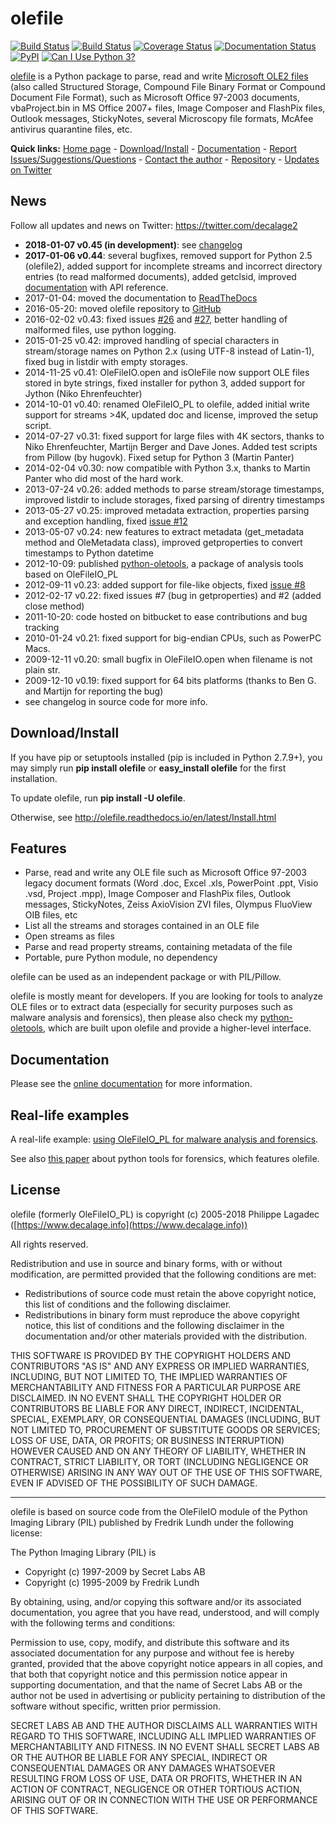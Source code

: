 olefile
=======

[![Build Status](https://travis-ci.org/decalage2/olefile.svg?branch=master)](https://travis-ci.org/decalage2/olefile)
[![Build Status](https://ci.appveyor.com/api/projects/status/github/decalage2/olefile?svg=true)](https://ci.appveyor.com/project/decalage2/olefile)
[![Coverage Status](https://coveralls.io/repos/github/decalage2/olefile/badge.svg?branch=master)](https://coveralls.io/github/decalage2/olefile?branch=master)
[![Documentation Status](http://readthedocs.org/projects/olefile/badge/?version=latest)](http://olefile.readthedocs.io/en/latest/?badge=latest)
[![PyPI](https://img.shields.io/pypi/v/olefile.svg)](https://pypi.python.org/pypi/olefile)
[![Can I Use Python 3?](https://caniusepython3.com/project/olefile.svg)](https://caniusepython3.com/project/olefile)

[olefile](https://www.decalage.info/olefile) is a Python package to parse, read and write
[Microsoft OLE2 files](http://en.wikipedia.org/wiki/Compound_File_Binary_Format)
(also called Structured Storage, Compound File Binary Format or Compound Document File Format),
such as Microsoft Office 97-2003 documents, vbaProject.bin in MS Office 2007+ files, Image Composer
and FlashPix files, Outlook messages, StickyNotes, several Microscopy file formats, McAfee antivirus quarantine files,
etc.


**Quick links:** [Home page](https://www.decalage.info/olefile) -
[Download/Install](http://olefile.readthedocs.io/en/latest/Install.html) -
[Documentation](http://olefile.readthedocs.io/en/latest) -
[Report Issues/Suggestions/Questions](https://github.com/decalage2/olefile/issues) -
[Contact the author](https://www.decalage.info/contact) -
[Repository](https://github.com/decalage2/olefile) -
[Updates on Twitter](https://twitter.com/decalage2)


News
----

Follow all updates and news on Twitter: <https://twitter.com/decalage2>

- **2018-01-07 v0.45 (in development)**: see [changelog](https://github.com/decalage2/olefile/blob/master/CHANGELOG.md)
- **2017-01-06 v0.44**: several bugfixes, removed support for Python 2.5 (olefile2),
added support for incomplete streams and incorrect directory entries (to read malformed documents),
added getclsid, improved [documentation](http://olefile.readthedocs.io/en/latest) with API reference.
- 2017-01-04: moved the documentation to [ReadTheDocs](http://olefile.readthedocs.io/en/latest)
- 2016-05-20: moved olefile repository to [GitHub](https://github.com/decalage2/olefile)
- 2016-02-02 v0.43: fixed issues [#26](https://github.com/decalage2/olefile/issues/26)
    and [#27](https://github.com/decalage2/olefile/issues/27),
    better handling of malformed files, use python logging.
- 2015-01-25 v0.42: improved handling of special characters in stream/storage names on Python 2.x (using UTF-8
    instead of Latin-1), fixed bug in listdir with empty storages.
- 2014-11-25 v0.41: OleFileIO.open and isOleFile now support OLE files stored in byte strings, fixed installer for
    python 3, added support for Jython (Niko Ehrenfeuchter)
- 2014-10-01 v0.40: renamed OleFileIO_PL to olefile, added initial write support for streams >4K, updated doc and
    license, improved the setup script.
- 2014-07-27 v0.31: fixed support for large files with 4K sectors, thanks to Niko Ehrenfeuchter, Martijn Berger and
    Dave Jones. Added test scripts from Pillow (by hugovk). Fixed setup for Python 3 (Martin Panter)
- 2014-02-04 v0.30: now compatible with Python 3.x, thanks to Martin Panter who did most of the hard work.
- 2013-07-24 v0.26: added methods to parse stream/storage timestamps, improved listdir to include storages, fixed
    parsing of direntry timestamps
- 2013-05-27 v0.25: improved metadata extraction, properties parsing and exception handling, fixed
    [issue #12](https://github.com/decalage2/olefile/issues/12)
- 2013-05-07 v0.24: new features to extract metadata (get\_metadata method and OleMetadata class), improved
    getproperties to convert timestamps to Python datetime
- 2012-10-09: published [python-oletools](https://www.decalage.info/python/oletools), a package of analysis tools based
    on OleFileIO_PL
- 2012-09-11 v0.23: added support for file-like objects, fixed [issue #8](https://github.com/decalage2/olefile/issues/8)
- 2012-02-17 v0.22: fixed issues #7 (bug in getproperties) and #2 (added close method)
- 2011-10-20: code hosted on bitbucket to ease contributions and bug tracking
- 2010-01-24 v0.21: fixed support for big-endian CPUs, such as PowerPC Macs.
- 2009-12-11 v0.20: small bugfix in OleFileIO.open when filename is not plain str.
- 2009-12-10 v0.19: fixed support for 64 bits platforms (thanks to Ben G. and Martijn for reporting the bug)
- see changelog in source code for more info.

Download/Install
----------------

If you have pip or setuptools installed (pip is included in Python 2.7.9+), you may simply run **pip install olefile**
or **easy_install olefile** for the first installation.

To update olefile, run **pip install -U olefile**.

Otherwise, see http://olefile.readthedocs.io/en/latest/Install.html

Features
--------

- Parse, read and write any OLE file such as Microsoft Office 97-2003 legacy document formats (Word .doc, Excel .xls,
    PowerPoint .ppt, Visio .vsd, Project .mpp), Image Composer and FlashPix files, Outlook messages, StickyNotes,
    Zeiss AxioVision ZVI files, Olympus FluoView OIB files, etc
- List all the streams and storages contained in an OLE file
- Open streams as files
- Parse and read property streams, containing metadata of the file
- Portable, pure Python module, no dependency

olefile can be used as an independent package or with PIL/Pillow.

olefile is mostly meant for developers. If you are looking for tools to analyze OLE files or to extract data (especially
for security purposes such as malware analysis and forensics), then please also check my
[python-oletools](https://www.decalage.info/python/oletools), which are built upon olefile and provide a higher-level interface.


Documentation
-------------

Please see the [online documentation](http://olefile.readthedocs.io/en/latest) for more information.


## Real-life examples ##

A real-life example: [using OleFileIO_PL for malware analysis and forensics](http://blog.gregback.net/2011/03/using-remnux-for-forensic-puzzle-6/).

See also [this paper](https://computer-forensics.sans.org/community/papers/gcfa/grow-forensic-tools-taxonomy-python-libraries-helpful-forensic-analysis_6879) about python tools for forensics, which features olefile.


License
-------

olefile (formerly OleFileIO_PL) is copyright (c) 2005-2018 Philippe Lagadec
([https://www.decalage.info](https://www.decalage.info))

All rights reserved.

Redistribution and use in source and binary forms, with or without modification,
are permitted provided that the following conditions are met:

 * Redistributions of source code must retain the above copyright notice, this
   list of conditions and the following disclaimer.
 * Redistributions in binary form must reproduce the above copyright notice,
   this list of conditions and the following disclaimer in the documentation
   and/or other materials provided with the distribution.

THIS SOFTWARE IS PROVIDED BY THE COPYRIGHT HOLDERS AND CONTRIBUTORS "AS IS" AND
ANY EXPRESS OR IMPLIED WARRANTIES, INCLUDING, BUT NOT LIMITED TO, THE IMPLIED
WARRANTIES OF MERCHANTABILITY AND FITNESS FOR A PARTICULAR PURPOSE ARE
DISCLAIMED. IN NO EVENT SHALL THE COPYRIGHT HOLDER OR CONTRIBUTORS BE LIABLE
FOR ANY DIRECT, INDIRECT, INCIDENTAL, SPECIAL, EXEMPLARY, OR CONSEQUENTIAL
DAMAGES (INCLUDING, BUT NOT LIMITED TO, PROCUREMENT OF SUBSTITUTE GOODS OR
SERVICES; LOSS OF USE, DATA, OR PROFITS; OR BUSINESS INTERRUPTION) HOWEVER
CAUSED AND ON ANY THEORY OF LIABILITY, WHETHER IN CONTRACT, STRICT LIABILITY,
OR TORT (INCLUDING NEGLIGENCE OR OTHERWISE) ARISING IN ANY WAY OUT OF THE USE
OF THIS SOFTWARE, EVEN IF ADVISED OF THE POSSIBILITY OF SUCH DAMAGE.


----------

olefile is based on source code from the OleFileIO module of the Python Imaging Library (PIL) published by Fredrik
Lundh under the following license:

The Python Imaging Library (PIL) is

- Copyright (c) 1997-2009 by Secret Labs AB
- Copyright (c) 1995-2009 by Fredrik Lundh

By obtaining, using, and/or copying this software and/or its associated documentation, you agree that you have read,
understood, and will comply with the following terms and conditions:

Permission to use, copy, modify, and distribute this software and its associated documentation for any purpose and
without fee is hereby granted, provided that the above copyright notice appears in all copies, and that both that
copyright notice and this permission notice appear in supporting documentation, and that the name of Secret Labs AB or
the author not be used in advertising or publicity pertaining to distribution of the software without specific, written
prior permission.

SECRET LABS AB AND THE AUTHOR DISCLAIMS ALL WARRANTIES WITH REGARD TO THIS SOFTWARE, INCLUDING ALL IMPLIED WARRANTIES
OF MERCHANTABILITY AND FITNESS. IN NO EVENT SHALL SECRET LABS AB OR THE AUTHOR BE LIABLE FOR ANY SPECIAL, INDIRECT OR
CONSEQUENTIAL DAMAGES OR ANY DAMAGES WHATSOEVER RESULTING FROM LOSS OF USE, DATA OR PROFITS, WHETHER IN AN ACTION OF
CONTRACT, NEGLIGENCE OR OTHER TORTIOUS ACTION, ARISING OUT OF OR IN CONNECTION WITH THE USE OR PERFORMANCE OF THIS
SOFTWARE.
